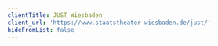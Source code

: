 ```yaml
---
clientTitle: JUST Wiesbaden
client_url: 'https://www.staatstheater-wiesbaden.de/just/'
hideFromList: false
---
```



